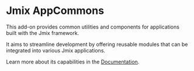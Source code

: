 # Jmix AppCommons

This add-on provides common utilities and components for applications built with the Jmix framework. 

It aims to streamline development by offering reusable modules that can be integrated into various Jmix applications.

Learn more about its capabilities in the [Documentation](https://pbaris.github.io/jmix-app-commons).
